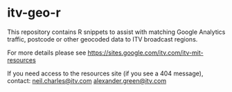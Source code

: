 
# itv-geo-r

This repository contains R snippets to assist with matching Google Analytics traffic, postcode or other geocoded data to ITV broadcast regions.

For more details please see https://sites.google.com/itv.com/itv-mit-resources

If you need access to the resources site (if you see a 404 message), contact:
neil.charles@itv.com
alexander.green@itv.com
